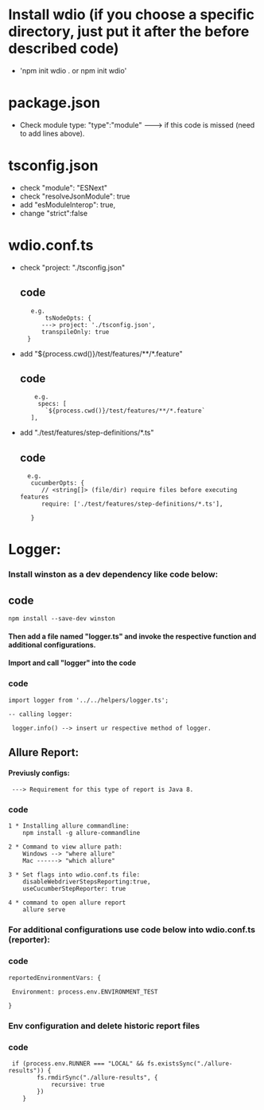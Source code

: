 # Install wdio (if you choose a specific directory, just put it after the before described code)
- 'npm init wdio . or npm init wdio'


# package.json
- Check module type: "type":"module" ---> if this code is missed (need to add lines above).


# tsconfig.json
- check "module": "ESNext"
- check "resolveJsonModule": true
- add "esModuleInterop": true,
- change "strict":false


# wdio.conf.ts
- check "project: "./tsconfig.json"

    ## code
         e.g.
             tsNodeOpts: {
            ---> project: './tsconfig.json',
            transpileOnly: true
        }
- add "${process.cwd()}/test/features/**/*.feature"

    ## code
          e.g.
           specs: [
             `${process.cwd()}/test/features/**/*.feature`
         ],

- add "./test/features/step-definitions/*.ts"
    ## code
        e.g. 
         cucumberOpts: {
            // <string[]> (file/dir) require files before executing features
            require: ['./test/features/step-definitions/*.ts'],

         }



# Logger:
 ### Install winston  as a dev dependency like code below:

## code
    npm install --save-dev winston
    
#### Then add a file named "logger.ts" and invoke the respective function and additional configurations.

#### Import and call "logger" into the code 

### code
    import logger from '../../helpers/logger.ts';

    -- calling logger:
     
     logger.info() --> insert ur respective method of logger.



## Allure Report:
#### Previusly configs:
     ---> Requirement for this type of report is Java 8.

### code
    1 * Installing allure commandline:
        npm install -g allure-commandline

    2 * Command to view allure path:
        Windows --> "where allure"
        Mac ------> "which allure"
    
    3 * Set flags into wdio.conf.ts file:
        disableWebdriverStepsReporting:true,
        useCucumberStepReporter: true

    4 * command to open allure report
        allure serve

### For additional configurations use code below into wdio.conf.ts (reporter):
### code
    reportedEnvironmentVars: {
     
     Environment: process.env.ENVIRONMENT_TEST
    
    }

### Env configuration and delete historic report files

### code
     if (process.env.RUNNER === "LOCAL" && fs.existsSync("./allure-results")) {
            fs.rmdirSync("./allure-results", {
                recursive: true
            })
        }
 



